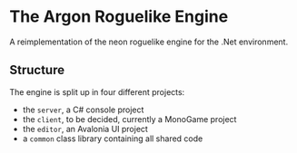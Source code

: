 # The Argon Roguelike Engine
A reimplementation of the neon roguelike engine for the .Net environment.

## Structure
The engine is split up in four different projects:
- the `server`, a C# console project
- the `client`, to be decided, currently a MonoGame project
- the `editor`, an Avalonia UI project
- a `common` class library containing all shared code